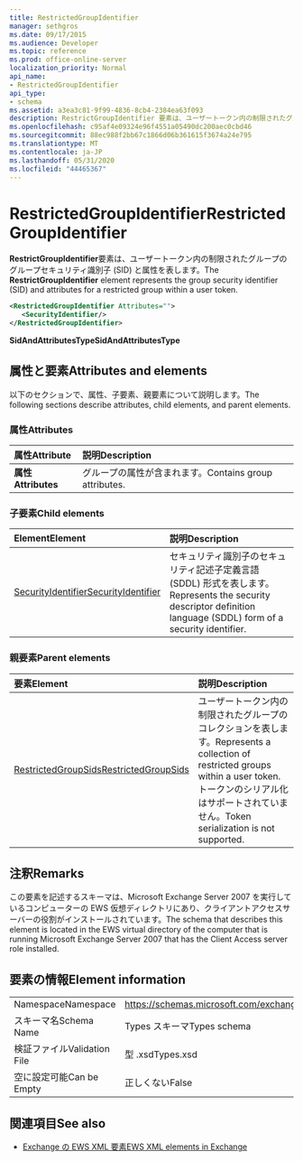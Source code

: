```yaml
---
title: RestrictedGroupIdentifier
manager: sethgros
ms.date: 09/17/2015
ms.audience: Developer
ms.topic: reference
ms.prod: office-online-server
localization_priority: Normal
api_name:
- RestrictedGroupIdentifier
api_type:
- schema
ms.assetid: a3ea3c81-9f99-4836-8cb4-2384ea63f093
description: RestrictGroupIdentifier 要素は、ユーザートークン内の制限されたグループのグループセキュリティ識別子 (SID) と属性を表します。
ms.openlocfilehash: c95af4e09324e96f4551a05490dc200aec0cbd46
ms.sourcegitcommit: 88ec988f2bb67c1866d06b361615f3674a24e795
ms.translationtype: MT
ms.contentlocale: ja-JP
ms.lasthandoff: 05/31/2020
ms.locfileid: "44465367"
---
```

# <a name="restrictedgroupidentifier"></a><span data-ttu-id="8c294-103">RestrictedGroupIdentifier</span><span class="sxs-lookup"><span data-stu-id="8c294-103">RestrictedGroupIdentifier</span></span>

<span data-ttu-id="8c294-104">**RestrictGroupIdentifier**要素は、ユーザートークン内の制限されたグループのグループセキュリティ識別子 (SID) と属性を表します。</span><span class="sxs-lookup"><span data-stu-id="8c294-104">The **RestrictGroupIdentifier** element represents the group security identifier (SID) and attributes for a restricted group within a user token.</span></span> 
  
```xml
<RestrictedGroupIdentifier Attributes="">
   <SecurityIdentifier/>
</RestrictedGroupIdentifier>
```

 <span data-ttu-id="8c294-105">**SidAndAttributesType**</span><span class="sxs-lookup"><span data-stu-id="8c294-105">**SidAndAttributesType**</span></span>
## <a name="attributes-and-elements"></a><span data-ttu-id="8c294-106">属性と要素</span><span class="sxs-lookup"><span data-stu-id="8c294-106">Attributes and elements</span></span>

<span data-ttu-id="8c294-107">以下のセクションで、属性、子要素、親要素について説明します。</span><span class="sxs-lookup"><span data-stu-id="8c294-107">The following sections describe attributes, child elements, and parent elements.</span></span>
  
### <a name="attributes"></a><span data-ttu-id="8c294-108">属性</span><span class="sxs-lookup"><span data-stu-id="8c294-108">Attributes</span></span>

|<span data-ttu-id="8c294-109">**属性**</span><span class="sxs-lookup"><span data-stu-id="8c294-109">**Attribute**</span></span>|<span data-ttu-id="8c294-110">**説明**</span><span class="sxs-lookup"><span data-stu-id="8c294-110">**Description**</span></span>|
|:-----|:-----|
|<span data-ttu-id="8c294-111">**属性**</span><span class="sxs-lookup"><span data-stu-id="8c294-111">**Attributes**</span></span> <br/> |<span data-ttu-id="8c294-112">グループの属性が含まれます。</span><span class="sxs-lookup"><span data-stu-id="8c294-112">Contains group attributes.</span></span>  <br/> |
   
### <a name="child-elements"></a><span data-ttu-id="8c294-113">子要素</span><span class="sxs-lookup"><span data-stu-id="8c294-113">Child elements</span></span>

|<span data-ttu-id="8c294-114">**Element**</span><span class="sxs-lookup"><span data-stu-id="8c294-114">**Element**</span></span>|<span data-ttu-id="8c294-115">**説明**</span><span class="sxs-lookup"><span data-stu-id="8c294-115">**Description**</span></span>|
|:-----|:-----|
|[<span data-ttu-id="8c294-116">SecurityIdentifier</span><span class="sxs-lookup"><span data-stu-id="8c294-116">SecurityIdentifier</span></span>](securityidentifier.md) <br/> |<span data-ttu-id="8c294-117">セキュリティ識別子のセキュリティ記述子定義言語 (SDDL) 形式を表します。</span><span class="sxs-lookup"><span data-stu-id="8c294-117">Represents the security descriptor definition language (SDDL) form of a security identifier.</span></span>  <br/> |
   
### <a name="parent-elements"></a><span data-ttu-id="8c294-118">親要素</span><span class="sxs-lookup"><span data-stu-id="8c294-118">Parent elements</span></span>

|<span data-ttu-id="8c294-119">**要素**</span><span class="sxs-lookup"><span data-stu-id="8c294-119">**Element**</span></span>|<span data-ttu-id="8c294-120">**説明**</span><span class="sxs-lookup"><span data-stu-id="8c294-120">**Description**</span></span>|
|:-----|:-----|
|[<span data-ttu-id="8c294-121">RestrictedGroupSids</span><span class="sxs-lookup"><span data-stu-id="8c294-121">RestrictedGroupSids</span></span>](restrictedgroupsids.md) <br/> |<span data-ttu-id="8c294-122">ユーザートークン内の制限されたグループのコレクションを表します。</span><span class="sxs-lookup"><span data-stu-id="8c294-122">Represents a collection of restricted groups within a user token.</span></span> <span data-ttu-id="8c294-123">トークンのシリアル化はサポートされていません。</span><span class="sxs-lookup"><span data-stu-id="8c294-123">Token serialization is not supported.</span></span>  <br/> |
   
## <a name="remarks"></a><span data-ttu-id="8c294-124">注釈</span><span class="sxs-lookup"><span data-stu-id="8c294-124">Remarks</span></span>

<span data-ttu-id="8c294-125">この要素を記述するスキーマは、Microsoft Exchange Server 2007 を実行しているコンピューターの EWS 仮想ディレクトリにあり、クライアントアクセスサーバーの役割がインストールされています。</span><span class="sxs-lookup"><span data-stu-id="8c294-125">The schema that describes this element is located in the EWS virtual directory of the computer that is running Microsoft Exchange Server 2007 that has the Client Access server role installed.</span></span>
  
## <a name="element-information"></a><span data-ttu-id="8c294-126">要素の情報</span><span class="sxs-lookup"><span data-stu-id="8c294-126">Element information</span></span>

|||
|:-----|:-----|
|<span data-ttu-id="8c294-127">Namespace</span><span class="sxs-lookup"><span data-stu-id="8c294-127">Namespace</span></span>  <br/> |https://schemas.microsoft.com/exchange/services/2006/types  <br/> |
|<span data-ttu-id="8c294-128">スキーマ名</span><span class="sxs-lookup"><span data-stu-id="8c294-128">Schema Name</span></span>  <br/> |<span data-ttu-id="8c294-129">Types スキーマ</span><span class="sxs-lookup"><span data-stu-id="8c294-129">Types schema</span></span>  <br/> |
|<span data-ttu-id="8c294-130">検証ファイル</span><span class="sxs-lookup"><span data-stu-id="8c294-130">Validation File</span></span>  <br/> |<span data-ttu-id="8c294-131">型 .xsd</span><span class="sxs-lookup"><span data-stu-id="8c294-131">Types.xsd</span></span>  <br/> |
|<span data-ttu-id="8c294-132">空に設定可能</span><span class="sxs-lookup"><span data-stu-id="8c294-132">Can be Empty</span></span>  <br/> |<span data-ttu-id="8c294-133">正しくない</span><span class="sxs-lookup"><span data-stu-id="8c294-133">False</span></span>  <br/> |
   
## <a name="see-also"></a><span data-ttu-id="8c294-134">関連項目</span><span class="sxs-lookup"><span data-stu-id="8c294-134">See also</span></span>



- [<span data-ttu-id="8c294-135">Exchange の EWS XML 要素</span><span class="sxs-lookup"><span data-stu-id="8c294-135">EWS XML elements in Exchange</span></span>](ews-xml-elements-in-exchange.md)

